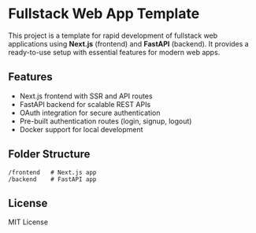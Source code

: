 # Fullstack Web App Template

This project is a template for rapid development of fullstack web applications using **Next.js** (frontend) and **FastAPI** (backend). It provides a ready-to-use setup with essential features for modern web apps.

## Features

- Next.js frontend with SSR and API routes
- FastAPI backend for scalable REST APIs
- OAuth integration for secure authentication
- Pre-built authentication routes (login, signup, logout)
- Docker support for local development

## Folder Structure

```
/frontend   # Next.js app
/backend    # FastAPI app
```

## License

MIT License
